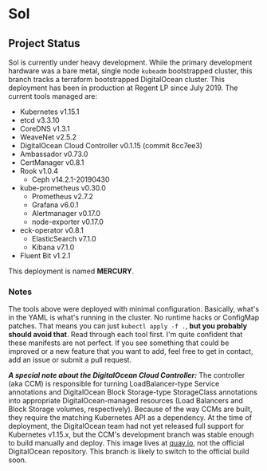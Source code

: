 # Sol

## Project Status
Sol is currently under heavy development. While the primary development hardware was a bare metal, single node `kubeadm` bootstrapped cluster, this branch tracks a terraform bootstrapped DigitalOcean cluster. This deployment has been in production at Regent LP since July 2019. The current tools managed are:
* Kubernetes v1.15.1
* etcd v3.3.10
* CoreDNS v1.3.1
* WeaveNet v2.5.2
* DigitalOcean Cloud Controller v0.1.15 (commit 8cc7ee3)
* Ambassador v0.73.0
* CertManager v0.8.1
* Rook v1.0.4
  * Ceph v14.2.1-20190430
* kube-prometheus v0.30.0
  * Prometheus v2.7.2
  * Grafana v6.0.1
  * Alertmanager v0.17.0
  * node-exporter v0.17.0
* eck-operator v0.8.1
  * ElasticSearch v7.1.0
  * Kibana v7.1.0
* Fluent Bit v1.2.1

This deployment is named **MERCURY**.

### Notes
The tools above were deployed with minimal configuration. Basically, what's in the YAML is what's running in the cluster. No runtime hacks or ConfigMap patches. That means you can just `kubectl apply -f .`, **but you probably should avoid that**. Read through each tool first. I'm quite confident that these manifests are not perfect. If you see something that could be improved or a new feature that you want to add, feel free to get in contact, add an issue or submit a pull request.

***A special note about the DigitalOcean Cloud Controller:*** The controller (aka CCM) is responsible for turning LoadBalancer-type Service annotations and DigitalOcean Block Storage-type StorageClass annotations into appropriate DigitalOcean-managed resources (Load Balancers and Block Storage volumes, respectively). Because of the way CCMs are built, they require the matching Kubernetes API as a dependency. At the time of deployment, the DigitalOcean team had not yet released full support for Kubernetes v1.15.x, but the CCM's development branch was stable enough to build manually and deploy. This image lives at [quay.io](https://quay.io/repository/ahappypie/digitalocean-cloud-controller-manager), not the official DigitalOcean repository. This branch is likely to switch to the official build soon.
